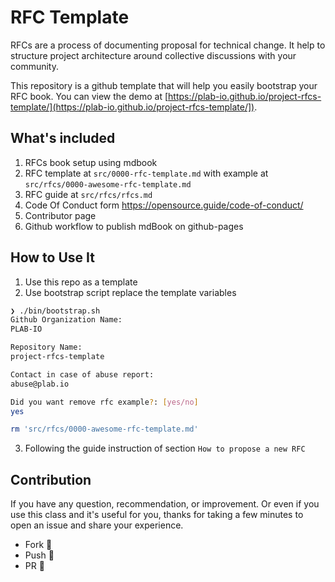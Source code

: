 # RFC Template

RFCs are a process of documenting proposal for technical change.
It help to structure project architecture around collective discussions with your community.

This repository is a github template that will help you easily bootstrap your RFC book.
You can view the demo at [https://plab-io.github.io/project-rfcs-template/](https://plab-io.github.io/project-rfcs-template/]).

## What's included

1. RFCs book setup using mdbook
2. RFC template at `src/0000-rfc-template.md` with example at `src/rfcs/0000-awesome-rfc-template.md`
3. RFC guide at `src/rfcs/rfcs.md`
4. Code Of Conduct form https://opensource.guide/code-of-conduct/
5. Contributor page
6. Github workflow to publish mdBook on github-pages

## How to Use It

1. Use this repo as a template
2. Use bootstrap script replace the template variables
```bash
❯ ./bin/bootstrap.sh
Github Organization Name:
PLAB-IO

Repository Name:
project-rfcs-template

Contact in case of abuse report:
abuse@plab.io

Did you want remove rfc example?: [yes/no]
yes

rm 'src/rfcs/0000-awesome-rfc-template.md'
```

3. Following the guide instruction of section `How to propose a new RFC`

## Contribution

If you have any question, recommendation, or improvement.
Or even if you use this class and it's useful for you,
thanks for taking a few minutes to open an issue and share your experience.

- Fork :book:
- Push :runner:
- PR :clap:
